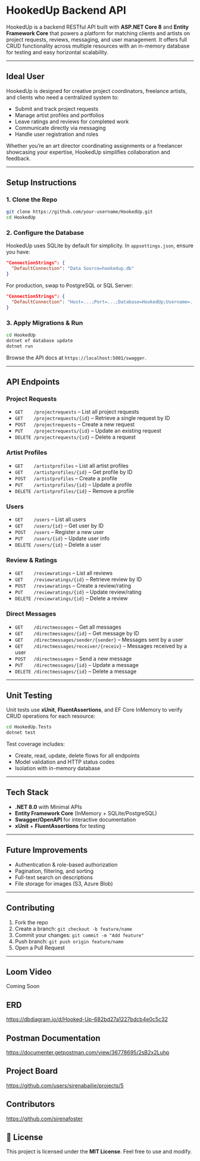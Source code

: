 # HookedUp Backend API

HookedUp is a backend RESTful API built with **ASP.NET Core 8** and **Entity Framework Core** that powers a platform for matching clients and artists on project requests, reviews, messaging, and user management. It offers full CRUD functionality across multiple resources with an in-memory database for testing and easy horizontal scalability.

---

## Ideal User

HookedUp is designed for creative project coordinators, freelance artists, and clients who need a centralized system to:

* Submit and track project requests
* Manage artist profiles and portfolios
* Leave ratings and reviews for completed work
* Communicate directly via messaging
* Handle user registration and roles

Whether you’re an art director coordinating assignments or a freelancer showcasing your expertise, HookedUp simplifies collaboration and feedback.

---

## Setup Instructions

### 1. Clone the Repo

```bash
git clone https://github.com/your-username/HookedUp.git  
cd HookedUp
```

### 2. Configure the Database

HookedUp uses SQLite by default for simplicity. In `appsettings.json`, ensure you have:

```json
"ConnectionStrings": {
  "DefaultConnection": "Data Source=hookedup.db"
}
```

For production, swap to PostgreSQL or SQL Server:

```json
"ConnectionStrings": {
  "DefaultConnection": "Host=...;Port=...;Database=HookedUp;Username=...;Password=..."
}
```

### 3. Apply Migrations & Run

```bash
cd HookedUp
dotnet ef database update
dotnet run
```

Browse the API docs at `https://localhost:5001/swagger`.

---

## API Endpoints

### Project Requests

* `GET    /projectrequests`                 – List all project requests
* `GET    /projectrequests/{id}`            – Retrieve a single request by ID
* `POST   /projectrequests`                 – Create a new request
* `PUT    /projectrequests/{id}`            – Update an existing request
* `DELETE /projectrequests/{id}`            – Delete a request

### Artist Profiles

* `GET    /artistprofiles`                 – List all artist profiles
* `GET    /artistprofiles/{id}`            – Get profile by ID
* `POST   /artistprofiles`                 – Create a profile
* `PUT    /artistprofiles/{id}`            – Update a profile
* `DELETE /artistprofiles/{id}`            – Remove a profile

### Users

* `GET    /users`                          – List all users
* `GET    /users/{id}`                     – Get user by ID
* `POST   /users`                          – Register a new user
* `PUT    /users/{id}`                     – Update user info
* `DELETE /users/{id}`                     – Delete a user

### Review & Ratings

* `GET    /reviewratings`                  – List all reviews
* `GET    /reviewratings/{id}`             – Retrieve review by ID
* `POST   /reviewratings`                  – Create a review/rating
* `PUT    /reviewratings/{id}`             – Update review/rating
* `DELETE /reviewratings/{id}`             – Delete a review

### Direct Messages

* `GET    /directmessages`                 – Get all messages
* `GET    /directmessages/{id}`            – Get message by ID
* `GET    /directmessages/sender/{sender}` – Messages sent by a user
* `GET    /directmessages/receiver/{receiv}` – Messages received by a user
* `POST   /directmessages`                 – Send a new message
* `PUT    /directmessages/{id}`            – Update a message
* `DELETE /directmessages/{id}`            – Delete a message

---

## Unit Testing

Unit tests use **xUnit**, **FluentAssertions**, and EF Core InMemory to verify CRUD operations for each resource:

```bash
cd HookedUp.Tests
dotnet test
```

Test coverage includes:

*  Create, read, update, delete flows for all endpoints
*  Model validation and HTTP status codes
*  Isolation with in-memory database

---

## Tech Stack

* **.NET 8.0** with Minimal APIs
* **Entity Framework Core** (InMemory + SQLite/PostgreSQL)
* **Swagger/OpenAPI** for interactive documentation
* **xUnit** + **FluentAssertions** for testing

---

## Future Improvements

* Authentication & role-based authorization
* Pagination, filtering, and sorting
* Full-text search on descriptions
* File storage for images (S3, Azure Blob)

---

## Contributing

1. Fork the repo
2. Create a branch: `git checkout -b feature/name`
3. Commit your changes: `git commit -m "Add feature"`
4. Push branch: `git push origin feature/name`
5. Open a Pull Request

---

## Loom Video
Coming Soon

## ERD

https://dbdiagram.io/d/Hooked-Up-682bd27a1227bdcb4e0c5c32

## Postman Documentation

https://documenter.getpostman.com/view/36778695/2sB2x2Luhp

## Project Board

https://github.com/users/sirenabailie/projects/5

## Contributors

https://github.com/sirenafoster

## 📄 License

This project is licensed under the **MIT License**. Feel free to use and modify.
